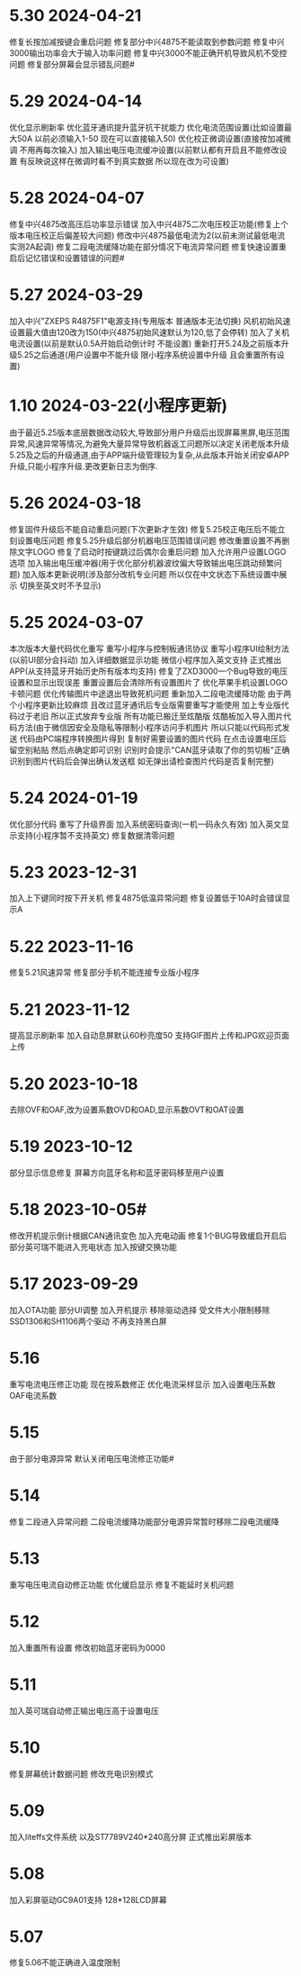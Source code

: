 # 5.30 2024-04-21
修复长按加减按键会重启问题
修复部分中兴4875不能读取到参数问题
修复中兴3000输出功率会大于输入功率问题
修复中兴3000不能正确开机导致风机不受控问题
修复部分屏幕会显示错乱问题#


# 5.29 2024-04-14
优化显示刷新率
优化蓝牙通讯提升蓝牙抗干扰能力
优化电流范围设置(比如设置最大50A 以前必须输入1-50 现在可以直接输入50)
优化校正微调设置(直接按加减微调 不用再每次输入)
加入输出电压电流缓冲设置(以前默认都有开启且不能修改设置 有反映说这样在微调时看不到真实数据 所以现在改为可设置)

# 5.28 2024-04-07
修复中兴4875改高压后功率显示错误
加入中兴4875二次电压校正功能(修复上个版本电压校正后偏差较大问题)
修改中兴4875最低电流为2(以前未测试最低电流 实测2A起调)
修复二段电流缓降功能在部分情况下电流异常问题
修复快速设置重启后记忆错误和设置错误的问题#

# 5.27 2024-03-29
加入中兴"ZXEPS R4875F1"电源支持(专用版本 普通版本无法切换)
风机初始风速设置最大值由120改为150(中兴4875初始风速默认为120,低了会停转)
加入了关机电流设置(以前是默认0.5A开始启动倒计时 不能设置)
重新打开5.24及之前版本升级5.25之后通道(用户设置中不能升级 限小程序系统设置中升级 且会重置所有设置)

# 1.10 2024-03-22(小程序更新)
由于最近5.25版本底层数据改动较大,导致部分用户升级后出现屏幕黑屏,电压范围异常,风速异常等情况,为避免大量异常导致机器返工问题所以决定关闭老版本升级5.25及之后的升级通道,由于APP端升级管理较为复杂,从此版本开始关闭安卓APP升级,只能小程序升级.更改更新日志为倒序.

# 5.26 2024-03-18
修复固件升级后不能自动重启问题(下次更新才生效)
修复5.25校正电压后不能立刻设置电压问题
修复5.25升级后部分机器电压范围错误问题
修改重置设置不再删除文字LOGO
修复了启动时按键跳过后偶尔会重启问题
加入允许用户设置LOGO选项
加入输出电压缓冲器(用于优化部分机器波纹偏大导致输出电压跳动频繁问题)
加入版本更新说明(涉及部分改机专业问题 所以仅在中文状态下系统设置中展示 切换至英文时不予显示)


# 5.25 2024-03-07
本次版本大量代码优化重写
重写小程序与控制板通讯协议
重写小程序UI绘制方法(以前UI部分会抖动)
加入详细数据显示功能
微信小程序加入英文支持
正式推出APP(从支持蓝牙开始历史所有版本均支持)
修复了ZXD3000一个Bug导致的电压设置和显示出现误差
重置设置后会清除所有设置图片了
优化苹果手机设置LOGO卡顿问题
优化传输图片中途退出导致死机问题
重新加入二段电流缓降功能
由于两个小程序更新比较麻烦
且改过蓝牙通讯后专业版需要重写才能使用
加上专业版代码过于老旧
所以正式放弃专业版
所有功能已搬迁至炫酷版
炫酷板加入导入图片代码方法(由于微信因安全及隐私等限制小程序访问手机图片 所以只能以代码形式发送 代码由PC端程序转换图片得到 复制好需要设置的图片代码 在点击设置电压后留空别粘贴 然后点确定即可识别 识别时会提示"CAN蓝牙读取了你的剪切板"正确识别到图片代码后会弹出确认发送框 如无弹出请检查图片代码是否复制完整)


# 5.24 2024-01-19
优化部分代码
重写了升级界面
加入系统密码查询(一机一码永久有效)
加入英文显示支持(小程序暂不支持英文)
修复数据清零问题


# 5.23 2023-12-31
加入上下键同时按下开关机
修复4875低温异常问题
修复设置低于10A时会错误显示A


# 5.22 2023-11-16
修复5.21风速异常
修复部分手机不能连接专业版小程序


# 5.21 2023-11-12
提高显示刷新率
加入自动息屏默认60秒亮度50
支持GIF图片上传和JPG欢迎页面上传


# 5.20 2023-10-18
去除OVF和OAF,改为设置系数OVD和OAD,显示系数OVT和OAT设置


# 5.19 2023-10-12
部分显示信息修复
屏幕方向蓝牙名称和蓝牙密码移至用户设置


# 5.18 2023-10-05#
修改开机提示倒计根据CAN通讯变色
加入充电动画
修复1个BUG导致缓启开启后部分英可瑞不能进入充电状态
加入按键交换功能


# 5.17 2023-09-29
加入OTA功能
部分UI调整
加入开机提示
移除驱动选择
受文件大小限制移除SSD1306和SH1106两个驱动
不再支持黑白屏


# 5.16
重写电流电压修正功能
现在按系数修正
优化电流采样显示
加入设置电压系数
OAF电流系数

# 5.15
由于部分电源异常
默认关闭电压电流修正功能#


# 5.14
修复二段进入异常问题
二段电流缓降功能部分电源异常暂时移除二段电流缓降


# 5.13
重写电压电流自动修正功能
优化缓启显示
修复不能延时关机问题


# 5.12
加入重置所有设置
修改初始蓝牙密码为0000


# 5.11
加入英可瑞自动修正输出电压高于设置电压


# 5.10
修复屏幕统计数据问题
修改充电识别模式


# 5.09
加入liteffs文件系统
以及ST7789V240*240高分屏
正式推出彩屏版本


# 5.08
加入彩屏驱动GC9A01支持
128*128LCD屏幕

# 5.07
修复5.06不能正确进入温度限制